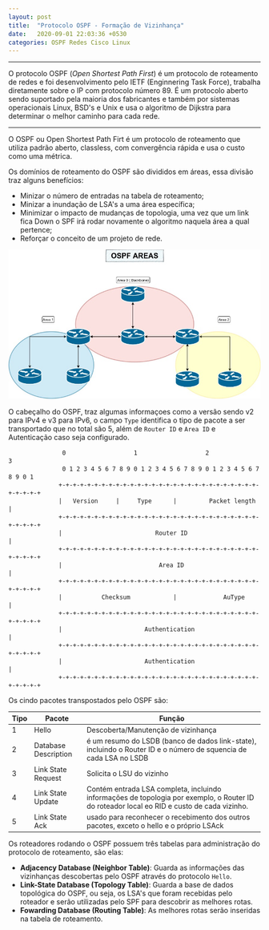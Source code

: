 ```yaml
---
layout: post
title:  "Protocolo OSPF - Formação de Vizinhança"
date:   2020-09-01 22:03:36 +0530
categories: OSPF Redes Cisco Linux
---
```


---
O protocolo OSPF (*Open Shortest Path First*) é um protocolo de roteamento de redes e foi desenvolvimento pelo IETF (Enginnering Task Force), trabalha diretamente sobre o IP com protocolo número 89. É um protocolo aberto sendo suportado pela maioria dos fabricantes e também por sistemas operacionais Linux, BSD's e Unix e usa o algoritmo de Dijkstra para determinar o melhor caminho para cada rede.

---

O OSPF ou Open Shortest Path Firt é um protocolo de roteamento que utiliza padrão aberto, classless, com convergência rápida e usa o custo como uma métrica.

Os domínios de roteamento do OSPF são divididos em áreas, essa divisão traz alguns benefícios:

* Minizar o número de entradas na tabela de roteamento;
* Minizar a inundação de LSA's a uma área específica;
* Minimizar o impacto de mudanças de topologia, uma vez que um link fica Down o SPF irá rodar novamente o algoritmo naquela área a qual pertence;
* Reforçar o conceito de um projeto de rede.

<img src="https://raw.githubusercontent.com/keilon-araujo/posts/master/OSPF-1.jpg" alt="area-0" style="zoom:80%;" />



O cabeçalho do OSPF, traz algumas informaçoes como a versão sendo v2 para IPv4 e v3 para IPv6, o campo `Type` identifica o tipo de pacote a ser transportado que no total são 5, além de `Router ID` e `Area ID` e Autenticação caso seja configurado.



```
               0                   1                   2                   3
               0 1 2 3 4 5 6 7 8 9 0 1 2 3 4 5 6 7 8 9 0 1 2 3 4 5 6 7 8 9 0 1
              +-+-+-+-+-+-+-+-+-+-+-+-+-+-+-+-+-+-+-+-+-+-+-+-+-+-+-+-+-+-+-+-+
              |   Version     |     Type      |         Packet length         |
              +-+-+-+-+-+-+-+-+-+-+-+-+-+-+-+-+-+-+-+-+-+-+-+-+-+-+-+-+-+-+-+-+
              |                          Router ID                            |
              +-+-+-+-+-+-+-+-+-+-+-+-+-+-+-+-+-+-+-+-+-+-+-+-+-+-+-+-+-+-+-+-+
              |                           Area ID                             |
              +-+-+-+-+-+-+-+-+-+-+-+-+-+-+-+-+-+-+-+-+-+-+-+-+-+-+-+-+-+-+-+-+
              |           Checksum            |             AuType            |
              +-+-+-+-+-+-+-+-+-+-+-+-+-+-+-+-+-+-+-+-+-+-+-+-+-+-+-+-+-+-+-+-+
              |                       Authentication                          |
              +-+-+-+-+-+-+-+-+-+-+-+-+-+-+-+-+-+-+-+-+-+-+-+-+-+-+-+-+-+-+-+-+
              |                       Authentication                          |
              +-+-+-+-+-+-+-+-+-+-+-+-+-+-+-+-+-+-+-+-+-+-+-+-+-+-+-+-+-+-+-+-+
```



Os cindo pacotes transpostados pelo OSPF são:

| Tipo | Pacote               | Função                                                       |
| ---- | -------------------- | ------------------------------------------------------------ |
| 1    | Hello                | Descoberta/Manutenção de vizinhança                          |
| 2    | Database Description | é um resumo do LSDB (banco de dados link-state), incluindo o Router ID e o número de squencia de cada LSA no LSDB |
| 3    | Link State Request   | Solicita o LSU do vizinho                                    |
| 4    | Link State Update    | Contém entrada LSA completa, incluindo informações de topologia por exemplo, o Router ID do roteador local eo RID e custo de cada vizinho. |
| 5    | Link State Ack       | usado para reconhecer o recebimento dos outros pacotes, exceto o hello e o próprio LSAck |



Os roteadores rodando o OSPF possuem três tabelas para administração do protocolo de roteamento, são elas:

- **Adjacency Database (Neighbor Table)**: Guarda as informações das vizinhanças descobertas pelo OSPF através do protocolo `Hello`.
- **Link-State Database (Topology Table)**: Guarda a base de dados topológica do OSPF, ou seja, os LSA's que foram recebidas pelo roteador e serão utilizadas pelo SPF para descobrir as melhores rotas.
- **Fowarding Database (Routing Table)**: As melhores rotas serão inseridas na tabela de roteamento.

